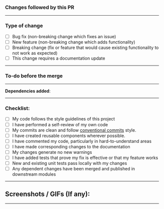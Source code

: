 ### Changes followed by this PR

<!---
Please include a summary of the change and which issue is fixed. Please also include relevant context and list any dependencies that are required for this change and a task link.
-->

---

### Type of change

<!---
Please delete options that are not relevant.
-->

- [ ] Bug fix (non-breaking change which fixes an issue)
- [ ] New feature (non-breaking change which adds functionality)
- [ ] Breaking change (fix or feature that would cause existing functionality to not work as expected)
- [ ] This change requires a documentation update

---

### To-do before the merge

<!---
(Optional -- remove this section if not needed)

Include any notes about things that need to happen before this PR is merged, e.g.:
- [ ] Change the base branch

- [ ] Update <something>

- [ ] Ensure PR #<PRLINK> is merged
-->

---

**Dependencies added**:

<!---
(Optional -- remove this section if not needed)
* Package 1: link
* Package 2: link
* Package 3: link
* SDK:
-->

---

### Checklist:

<!---
Please delete options that are not relevant.
-->

- [ ] My code follows the style guidelines of this project
- [ ] I have performed a self-review of my own code
- [ ] My commits are clean and follow [conventional commits](https://www.conventionalcommits.org/en/v1.0.0/#examples) style.
- [ ] I have created reusable components wherever possible.
- [ ] I have commented my code, particularly in hard-to-understand areas
- [ ] I have made corresponding changes to the documentation
- [ ] My changes generate no new warnings
- [ ] I have added tests that prove my fix is effective or that my feature works
- [ ] New and existing unit tests pass locally with my changes
- [ ] Any dependent changes have been merged and published in downstream modules

---

## Screenshots / GIFs (If any):

<!---

Include a screenshot/gif of your change if relevant or a FE related task
-->

---
